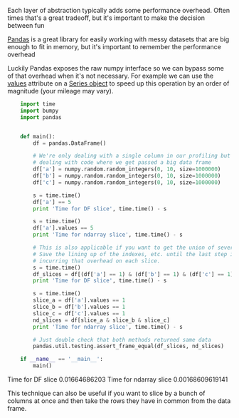 Each layer of abstraction typically adds some performance overhead. Often
times that's a great tradeoff, but it's important to make the decision between
fun

[Pandas](http://pandas.pydata.org) is a great library for easily working with
messy datasets that are big enough to fit in memory, but it's important to
remember the performance overhead 

Luckily Pandas exposes the raw numpy interface so we can bypass some of that
overhead when it's not necessary. For example we can use the
[values](http://pandas.pydata.org/pandas-docs/stable/generated/pandas.Series.values.html#pandas.Series.values)
attribute on a [Series object](http://pandas.pydata.org/pandas-docs/stable/generated/pandas.Series.html#pandas.Series) to speed up this operation by an order of magnitude (your mileage may vary).


```python
    import time
    import bumpy
    import pandas


    def main():
        df = pandas.DataFrame()

        # We're only dealing with a single column in our profiling but assume we're
        # dealing with code where we get passed a big data frame
        df['a'] = numpy.random.random_integers(0, 10, size=1000000)
        df['b'] = numpy.random.random_integers(0, 10, size=1000000)
        df['c'] = numpy.random.random_integers(0, 10, size=1000000)

        s = time.time()
        df['a'] == 5
        print 'Time for DF slice', time.time() - s

        s = time.time()
        df['a'].values == 5
        print 'Time for ndarray slice', time.time() - s

        # This is also applicable if you want to get the union of several columns.
        # Save the lining up of the indexes, etc. until the last step instead of
        # incurring that overhead on each slice.
        s = time.time()
        df_slices = df[(df['a'] == 1) & (df['b'] == 1) & (df['c'] == 1)]
        print 'Time for DF slice', time.time() - s

        s = time.time()
        slice_a = df['a'].values == 1
        slice_b = df['b'].values == 1
        slice_c = df['c'].values == 1
        nd_slices = df[slice_a & slice_b & slice_c]
        print 'Time for ndarray slice', time.time() - s

        # Just double check that both methods returned same data
        pandas.util.testing.assert_frame_equal(df_slices, nd_slices)

    if __name__ == '__main__':
        main()
```


Time for DF slice 0.01664686203
Time for ndarray slice 0.00168609619141


This technique can also be useful if you want to slice by a bunch of columns at
once and then take the rows they have in common from the data frame.